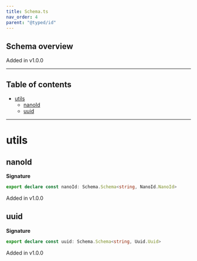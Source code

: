 ```yaml
---
title: Schema.ts
nav_order: 4
parent: "@typed/id"
---
```


## Schema overview

Added in v1.0.0

---

<h2 class="text-delta">Table of contents</h2>

- [utils](#utils)
  - [nanoId](#nanoid)
  - [uuid](#uuid)

---

# utils

## nanoId

**Signature**

```ts
export declare const nanoId: Schema.Schema<string, NanoId.NanoId>
```

Added in v1.0.0

## uuid

**Signature**

```ts
export declare const uuid: Schema.Schema<string, Uuid.Uuid>
```

Added in v1.0.0
